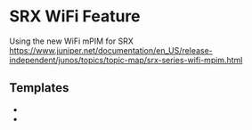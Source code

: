 # SRX WiFi Feature

Using the new WiFi mPIM for SRX https://www.juniper.net/documentation/en_US/release-independent/junos/topics/topic-map/srx-series-wifi-mpim.html

## Templates

* 

* 

